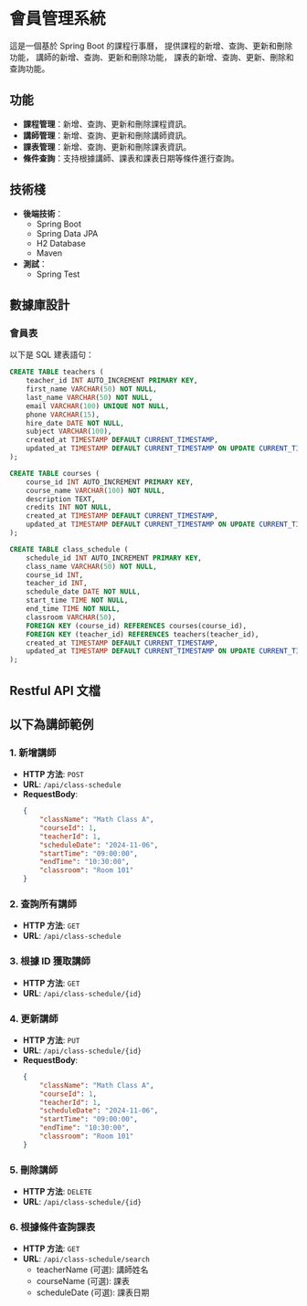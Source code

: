 # 會員管理系統

這是一個基於 Spring Boot 的課程行事曆，
提供課程的新增、查詢、更新和刪除功能，
講師的新增、查詢、更新和刪除功能，
課表的新增、查詢、更新、刪除和查詢功能。

## 功能

- **課程管理**：新增、查詢、更新和刪除課程資訊。
- **講師管理**：新增、查詢、更新和刪除講師資訊。
- **課表管理**：新增、查詢、更新和刪除課表資訊。
- **條件查詢**：支持根據講師、課表和課表日期等條件進行查詢。

## 技術棧

- **後端技術**：
  - Spring Boot
  - Spring Data JPA
  - H2 Database
  - Maven
- **測試**：
  - Spring Test

## 數據庫設計
### 會員表

以下是 SQL 建表語句：

```sql
CREATE TABLE teachers (
    teacher_id INT AUTO_INCREMENT PRIMARY KEY,
    first_name VARCHAR(50) NOT NULL,
    last_name VARCHAR(50) NOT NULL,
    email VARCHAR(100) UNIQUE NOT NULL,
    phone VARCHAR(15),
    hire_date DATE NOT NULL,
    subject VARCHAR(100),
    created_at TIMESTAMP DEFAULT CURRENT_TIMESTAMP,
    updated_at TIMESTAMP DEFAULT CURRENT_TIMESTAMP ON UPDATE CURRENT_TIMESTAMP
);

CREATE TABLE courses (
    course_id INT AUTO_INCREMENT PRIMARY KEY,
    course_name VARCHAR(100) NOT NULL,
    description TEXT,
    credits INT NOT NULL,
    created_at TIMESTAMP DEFAULT CURRENT_TIMESTAMP,
    updated_at TIMESTAMP DEFAULT CURRENT_TIMESTAMP ON UPDATE CURRENT_TIMESTAMP
);

CREATE TABLE class_schedule (
    schedule_id INT AUTO_INCREMENT PRIMARY KEY,
    class_name VARCHAR(50) NOT NULL,
    course_id INT,
    teacher_id INT,
    schedule_date DATE NOT NULL,
    start_time TIME NOT NULL,
    end_time TIME NOT NULL,
    classroom VARCHAR(50),
    FOREIGN KEY (course_id) REFERENCES courses(course_id),
    FOREIGN KEY (teacher_id) REFERENCES teachers(teacher_id),
    created_at TIMESTAMP DEFAULT CURRENT_TIMESTAMP,
    updated_at TIMESTAMP DEFAULT CURRENT_TIMESTAMP ON UPDATE CURRENT_TIMESTAMP
);
```
## Restful API 文檔
## 以下為講師範例
### 1. 新增講師

- **HTTP 方法**: `POST`
- **URL**: `/api/class-schedule`
- **RequestBody**:
    ```json
    {
        "className": "Math Class A",
        "courseId": 1,
        "teacherId": 1,
        "scheduleDate": "2024-11-06",
        "startTime": "09:00:00",
        "endTime": "10:30:00",
        "classroom": "Room 101"
    }
    ```

### 2. 查詢所有講師
- **HTTP 方法**: `GET`
- **URL**: `/api/class-schedule`


### 3. 根據 ID 獲取講師
- **HTTP 方法**: `GET`
- **URL**: `/api/class-schedule/{id}`

### 4. 更新講師
- **HTTP 方法**: `PUT`
- **URL**: `/api/class-schedule/{id}`
- **RequestBody**:
    ```json
    {
        "className": "Math Class A",
        "courseId": 1,
        "teacherId": 1,
        "scheduleDate": "2024-11-06",
        "startTime": "09:00:00",
        "endTime": "10:30:00",
        "classroom": "Room 101"
    }
    ```

### 5. 刪除講師
- **HTTP 方法**: `DELETE`
- **URL**: `/api/class-schedule/{id}`


### 6. 根據條件查詢課表
- **HTTP 方法**: `GET`
- **URL**: `/api/class-schedule/search`
    - teacherName (可選): 講師姓名
    - courseName (可選): 課表
    - scheduleDate (可選): 課表日期

